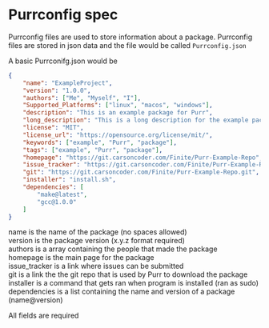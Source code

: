 # Purrconfig spec
Purrconfig files are used to store information about a package. Purrconfig files are stored in json data and the file would be called `Purrconfig.json`

A basic Purrconifg.json would be
```json
{
    "name": "ExampleProject",
    "version": "1.0.0",
    "authors": ["Me", "Myself", "I"],
    "Supported_Platforms": ["linux", "macos", "windows"],
    "description": "This is an example package for Purr",
    "long_description": "This is a long description for the example package. It can be multiple lines and should give more information about the package.",
    "license": "MIT",
    "license_url": "https://opensource.org/license/mit/",
    "keywords": ["example", "Purr", "package"],
    "tags": ["example", "Purr", "package"],
    "homepage": "https://git.carsoncoder.com/Finite/Purr-Example-Repo",
    "issue_tracker": "https://git.carsoncoder.com/Finite/Purr-Example-Repo/issues",
    "git": "https://git.carsoncoder.com/Finite/Purr-Example-Repo.git",
    "installer": "install.sh",
    "dependencies": [
        "make@latest",
        "gcc@1.0.0"
    ]
}
```

name is the name of the package (no spaces allowed) <br>
version is the package version (x.y.z format required) <br>
authors is a array containing the people that made the package <br>
homepage is the main page for the package <br>
issue_tracker is a link where issues can be submitted <br>
git is a link the the git repo that is used by Purr to download the package <br>
installer is a command that gets ran when program is installed (ran as sudo) <br>
dependencies is a list containing the name and version of a package (name@version) <br>

All fields are required